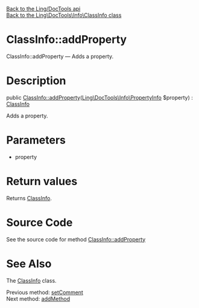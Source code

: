 [Back to the Ling/DocTools api](https://github.com/lingtalfi/DocTools/blob/master/doc/api/Ling/DocTools.md)<br>
[Back to the Ling\DocTools\Info\ClassInfo class](https://github.com/lingtalfi/DocTools/blob/master/doc/api/Ling/DocTools/Info/ClassInfo.md)


ClassInfo::addProperty
================



ClassInfo::addProperty — Adds a property.




Description
================


public [ClassInfo::addProperty](https://github.com/lingtalfi/DocTools/blob/master/doc/api/Ling/DocTools/Info/ClassInfo/addProperty.md)([Ling\DocTools\Info\PropertyInfo](https://github.com/lingtalfi/DocTools/blob/master/doc/api/Ling/DocTools/Info/PropertyInfo.md) $property) : [ClassInfo](https://github.com/lingtalfi/DocTools/blob/master/doc/api/Ling/DocTools/Info/ClassInfo.md)




Adds a property.




Parameters
================


- property

    


Return values
================

Returns [ClassInfo](https://github.com/lingtalfi/DocTools/blob/master/doc/api/Ling/DocTools/Info/ClassInfo.md).








Source Code
===========
See the source code for method [ClassInfo::addProperty](/blob/master/Info/ClassInfo.php#L197-L201)


See Also
================

The [ClassInfo](https://github.com/lingtalfi/DocTools/blob/master/doc/api/Ling/DocTools/Info/ClassInfo.md) class.

Previous method: [setComment](https://github.com/lingtalfi/DocTools/blob/master/doc/api/Ling/DocTools/Info/ClassInfo/setComment.md)<br>Next method: [addMethod](https://github.com/lingtalfi/DocTools/blob/master/doc/api/Ling/DocTools/Info/ClassInfo/addMethod.md)<br>

